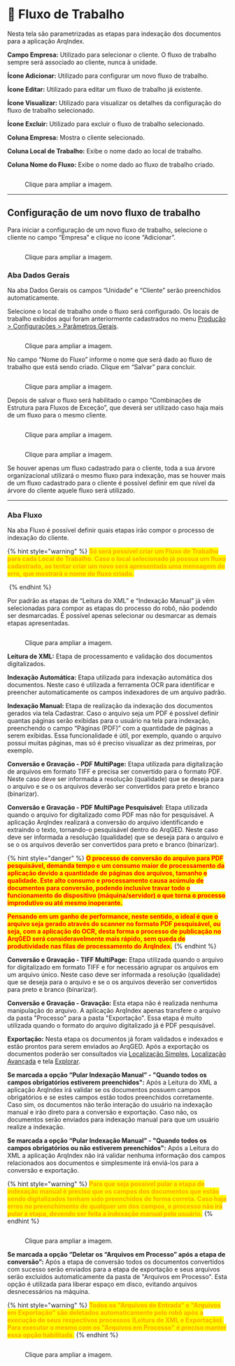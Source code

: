 # 🔹 Fluxo de Trabalho

Nesta tela são parametrizadas as etapas para indexação dos documentos para a aplicação ArqIndex. &#x20;

**Campo Empresa:** Utilizado para selecionar o cliente. O fluxo de trabalho sempre será associado ao cliente, nunca à unidade.&#x20;

**Ícone Adicionar:** Utilizado para configurar um novo fluxo de trabalho.&#x20;

**Ícone Editar:** Utilizado para editar um fluxo de trabalho já existente.&#x20;

**Ícone Visualizar:** Utilizado para visualizar os detalhes da configuração do fluxo de trabalho selecionado.   &#x20;

**Ícone Excluir:** Utilizado para excluir o fluxo de trabalho selecionado.&#x20;

**Coluna Empresa:** Mostra o cliente selecionado.&#x20;

**Coluna Local de Trabalho:** Exibe o nome dado ao local de trabalho.&#x20;

**Coluna Nome do Fluxo:** Exibe o nome dado ao fluxo de trabalho criado.&#x20;

<figure><img src="../../.gitbook/assets/conf07.png" alt=""><figcaption><p>Clique para ampliar a imagem.</p></figcaption></figure>

***

## &#x20;Configuração de um novo fluxo de trabalho&#x20;

Para iniciar a configuração de um novo fluxo de trabalho, selecione o cliente no campo “Empresa” e clique no ícone “Adicionar”.&#x20;

<figure><img src="../../.gitbook/assets/conf08.png" alt=""><figcaption><p>Clique para ampliar a imagem.</p></figcaption></figure>

### Aba Dados Gerais&#x20;

Na aba Dados Gerais os campos “Unidade” e “Cliente” serão preenchidos automaticamente.&#x20;

Selecione o local de trabalho onde o fluxo será configurado. Os locais de trabalho exibidos aqui foram anteriormente cadastrados no menu [Produção > Configurações > Parâmetros Gerais](parametros-gerais.md).  &#x20;

<figure><img src="../../.gitbook/assets/conf09.png" alt=""><figcaption><p>Clique para ampliar a imagem.</p></figcaption></figure>

No campo “Nome do Fluxo” informe o nome que será dado ao fluxo de trabalho que está sendo criado. Clique em “Salvar” para concluir.&#x20;

<figure><img src="../../.gitbook/assets/conf10.png" alt=""><figcaption><p>Clique para ampliar a imagem.</p></figcaption></figure>

Depois de salvar o fluxo será habilitado o campo “Combinações de Estrutura para Fluxos de Exceção”, que deverá ser utilizado caso haja mais de um fluxo para o mesmo cliente. &#x20;

<figure><img src="../../.gitbook/assets/conf11.png" alt=""><figcaption><p>Clique para ampliar a imagem.</p></figcaption></figure>

<figure><img src="../../.gitbook/assets/conf12.png" alt=""><figcaption><p>Clique para ampliar a imagem.</p></figcaption></figure>

Se houver apenas um fluxo cadastrado para o cliente, toda a sua árvore organizacional utilizará o mesmo fluxo para indexação, mas se houver mais de um fluxo cadastrado para o cliente é possível definir em que nível da árvore do cliente aquele fluxo será utilizado. &#x20;

***

### &#x20;Aba Fluxo&#x20;

Na aba Fluxo é possível definir quais etapas irão compor o processo de indexação do cliente.  &#x20;

{% hint style="warning" %}
<mark style="color:orange;">**Só será possível criar um Fluxo de Trabalho para cada Local de Trabalho. Caso o local selecionado já possua um fluxo cadastrado, ao tentar criar um novo será apresentada uma mensagem de erro, que mostrará o nome do fluxo criado.**</mark>&#x20;

<img src="../../.gitbook/assets/conf14.png" alt="" data-size="original">
{% endhint %}

Por padrão as etapas de “Leitura do XML” e “Indexação Manual” já vêm selecionadas para compor as etapas do processo do robô, não podendo ser desmarcadas. É possível apenas selecionar ou desmarcar as demais etapas apresentadas.   &#x20;

<figure><img src="../../.gitbook/assets/conf13.png" alt=""><figcaption><p>Clique para ampliar a imagem.</p></figcaption></figure>

**Leitura de XML:** Etapa de processamento e validação dos documentos digitalizados.&#x20;

**Indexação Automática:** Etapa utilizada para indexação automática dos documentos. Neste caso é utilizada a ferramenta OCR para identificar e preencher automaticamente os campos indexadores de um arquivo padrão. &#x20;

**Indexação Manual:** Etapa de realização da indexação dos documentos gerados via tela Cadastrar. Caso o arquivo seja um PDF é possível definir quantas páginas serão exibidas para o usuário na tela para indexação, preenchendo o campo “Páginas (PDF)” com a quantidade de páginas a serem exibidas. Essa funcionalidade é útil, por exemplo, quando o arquivo possui muitas páginas, mas só é preciso visualizar as dez primeiras, por exemplo.&#x20;

**Conversão e Gravação - PDF MultiPage:** Etapa utilizada para digitalização de arquivos em formato TIFF e precisa ser convertido para o formato PDF. Neste caso deve ser informada a resolução (qualidade) que se deseja para o arquivo e se o os arquivos deverão ser convertidos para preto e branco (binarizar). &#x20;

**Conversão e Gravação - PDF MultiPage Pesquisável:** Etapa utilizada quando o arquivo for digitalizado como PDF mas não for pesquisável. A aplicação ArqIndex realizará a conversão do arquivo identificando e extraindo o texto, tornando-o pesquisável dentro do ArqGED. Neste caso deve ser informada a resolução (qualidade) que se deseja para o arquivo e se o os arquivos deverão ser convertidos para preto e branco (binarizar). &#x20;

{% hint style="danger" %}
<mark style="color:red;">**O processo de conversão do arquivo para PDF pesquisável, demanda tempo e um consumo maior de processamento da aplicação devido a quantidade de páginas dos arquivos, tamanho e qualidade. Este alto consumo e processamento causa acúmulo de documentos para conversão, podendo inclusive travar todo o funcionamento do dispositivo (máquina/servidor) o que torna o processo improdutivo ou até mesmo inoperante.**</mark>&#x20;

<mark style="color:red;">**Pensando em um ganho de performance, neste sentido, o ideal é que o arquivo seja gerado através do scanner no formato PDF pesquisável, ou seja, com a aplicação do OCR, desta forma o processo de publicação no ArqGED será consideravelmente mais rápido, sem queda de produtividade nas filas de processamento do ArqIndex.**</mark>
{% endhint %}

**Conversão e Gravação - TIFF MultiPage:** Etapa utilizada quando o arquivo for digitalizado em formato TIFF e for necessário agrupar os arquivos em um arquivo único. Neste caso deve ser informada a resolução (qualidade) que se deseja para o arquivo e se o os arquivos deverão ser convertidos para preto e branco (binarizar).&#x20;

**Conversão e Gravação - Gravação:** Esta etapa não é realizada nenhuma manipulação do arquivo. A aplicação ArqIndex apenas transfere o arquivo da pasta "Processo" para a pasta "Exportação". Essa etapa é muito utilizada quando o formato do arquivo digitalizado já é PDF pesquisável. &#x20;

**Exportação:** Nesta etapa os documentos já foram validados e indexados e estão prontos para serem enviados ao ArqGED. Após a exportação os documentos poderão ser consultados via [Localização Simples](../../documento/localizacao-simples.md), [Localização Avançada](../../documento/localizacao-avancada.md) e tela [Explorar](../../documento/explorar/).&#x20;

**Se marcada a opção “Pular Indexação Manual”  - "Quando todos os campos obrigatórios estiverem preenchidos":** Após a Leitura do XML a aplicação ArqIndex irá validar se os documentos possuem campos obrigatórios e se estes campos estão todos preenchidos corretamente. Caso sim, os documentos não terão interação do usuário na indexação manual e irão direto para a conversão e exportação. Caso não, os documentos serão enviados para indexação manual para que um usuário realize a indexação. &#x20;

**Se marcada a opção “Pular Indexação Manual”  - "Quando todos os campos obrigatórios ou não estiverem preenchidos":**  Após a Leitura do XML a aplicação ArqIndex não irá validar nenhuma informação dos campos relacionados aos documentos e simplesmente irá enviá-los para a conversão e exportação.  &#x20;

{% hint style="warning" %}
<mark style="color:orange;">**Para que seja possível pular a etapa de indexação manual é preciso que os campos dos documentos que estão sendo digitalizados tenham sido preenchidos de forma correta. Caso haja erros no preenchimento de qualquer um dos campos, o processo não irá pular a etapa, devendo ser feita a indexação manual pelo usuário.**</mark>&#x20;
{% endhint %}

<figure><img src="../../.gitbook/assets/conf15.png" alt=""><figcaption><p>Clique para ampliar a imagem.</p></figcaption></figure>

**Se marcada a opção “Deletar os “Arquivos em Processo” após a etapa de conversão”:** Após a etapa de conversão todos os documentos convertidos com sucesso serão enviados para a etapa de exportação e seus arquivos serão excluídos automaticamente da pasta de "Arquivos em Processo". Esta opção é utilizada para liberar espaço em disco, evitando arquivos desnecessários na máquina.&#x20;

{% hint style="warning" %}
<mark style="color:orange;">**Todos os "Arquivos de Entrada" e "Arquivos em Exportação" são deletados automaticamente pelo robô após a execução de seus respectivos processos (Leitura de XML e Exportação). Para executar o mesmo com os "Arquivos em Processo" é preciso manter essa opção habilitada.**</mark>&#x20;
{% endhint %}

<figure><img src="../../.gitbook/assets/conf16.png" alt=""><figcaption><p>Clique para ampliar a imagem.</p></figcaption></figure>
